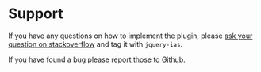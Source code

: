Support
=======

If you have any questions on how to implement the plugin, please [ask your question on stackoverflow](http://stackoverflow.com/questions/ask?tags=jquery-ias) and tag it with `jquery-ias`.

If you have found a bug please [report those to Github](https://github.com/webcreate/infinite-ajax-scroll/issues).
